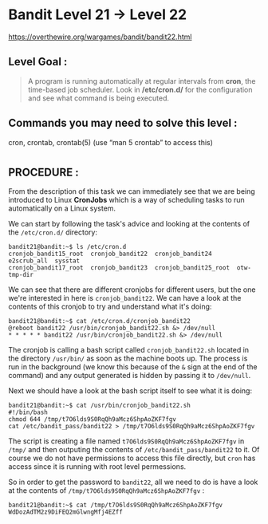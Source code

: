 # Bandit Level 21 -> Level 22 #

https://overthewire.org/wargames/bandit/bandit22.html

## Level Goal : ##
>A program is running automatically at regular intervals from **cron**, the time-based job scheduler. Look in **/etc/cron.d/** for the configuration and see what command is being executed.


## Commands you may need to solve this level : ##
cron, crontab, crontab(5) (use “man 5 crontab” to access this)


#  
## PROCEDURE : ##

From the description of this task we can immediately see that we are being introduced to Linux **CronJobs** which is a way of scheduling tasks to run automatically on a Linux system.

We can start by following the task's advice and looking at the contents of the `/etc/cron.d/` directory:

```console
bandit21@bandit:~$ ls /etc/cron.d
cronjob_bandit15_root  cronjob_bandit22  cronjob_bandit24       e2scrub_all  sysstat
cronjob_bandit17_root  cronjob_bandit23  cronjob_bandit25_root  otw-tmp-dir
```

We can see that there are different cronjobs for different users, but the one we're interested in here is `cronjob_bandit22`.  We can have a look at the contents of this cronjob to try and understand what it's doing:

```console
bandit21@bandit:~$ cat /etc/cron.d/cronjob_bandit22
@reboot bandit22 /usr/bin/cronjob_bandit22.sh &> /dev/null
* * * * * bandit22 /usr/bin/cronjob_bandit22.sh &> /dev/null
```

The cronjob is calling a bash script called `cronjob_bandit22.sh` located in the directory `/usr/bin/` as soon as the machine boots up.  The process is run in the background (we know this because of the `&` sign at the end of the command) and any output generated is hidden by passing it to `/dev/null`.

Next we should have a look at the bash script itself to see what it is doing:

```console
bandit21@bandit:~$ cat /usr/bin/cronjob_bandit22.sh
#!/bin/bash
chmod 644 /tmp/t7O6lds9S0RqQh9aMcz6ShpAoZKF7fgv
cat /etc/bandit_pass/bandit22 > /tmp/t7O6lds9S0RqQh9aMcz6ShpAoZKF7fgv
```

The script is creating a file named `t7O6lds9S0RqQh9aMcz6ShpAoZKF7fgv` in `/tmp/` and then outputing the contents of `/etc/bandit_pass/bandit22` to it.  Of course we do not have permissions to access this file directly, but `cron` has access since it is running with root level permessions.

So in order to get the password to `bandit22`, all we need to do is have a look at the contents of `/tmp/t7O6lds9S0RqQh9aMcz6ShpAoZKF7fgv` :

```console
bandit21@bandit:~$ cat /tmp/t7O6lds9S0RqQh9aMcz6ShpAoZKF7fgv
WdDozAdTM2z9DiFEQ2mGlwngMfj4EZff
```


